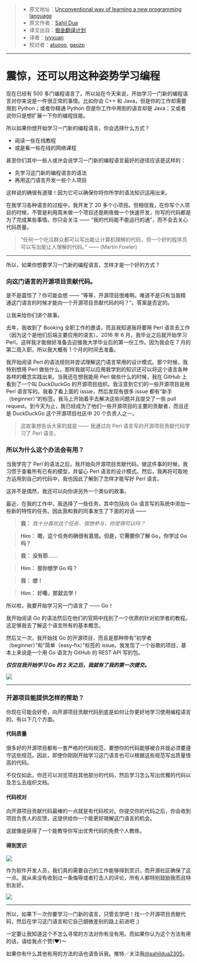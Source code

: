 > * 原文地址：[Unconventional way of learning a new programming language](https://hackernoon.com/unconventional-way-of-learning-a-new-programming-language-e4d1f600342c#.alz60t9jd)
> * 原文作者：[Sahil Dua](https://hackernoon.com/@sahildua2305)
> * 译文出自：[掘金翻译计划](https://github.com/xitu/gold-miner)
> * 译者：[ivyxuan](https://github.com/iloveivyxuan)
> * 校对者：[atuooo](https://github.com/atuooo), [gaozp](http://gaozhipeng.me)

---

# 震惊，还可以用这种姿势学习编程

现在已经有 500 多门编程语言了。所以站在今天来说，开始学习一门新的编程语言对你来说是一件很正常的事情。比如你会 C++ 和 Java，但是你的工作却需要用到 Python；或者你精通 Python 但是你工作中用到的语言却是 Java；又或者说你只是想扩展一下你的编程技能。

所以如果你想开始学习一门新的编程语言，你会选择什么方式？

- 阅读一些在线教程
- 或是看一些在线的网络课程

甚至你们其中一些人或许会说学习一门新的编程语言最好的途径应该是这样的：

- 先学习这门新的编程语言的语法
- 再用这门语言开发一些个人项目

这样说的确很有道理！因为它可以确保你将你所学的语法知识运用出来。

在我学习各种语言的过程中，我开发了 20 多个小项目。但相信我，在你写个人项目的时候，不管是利用周末做一个项目还是刷夜做一个快速开发，你写的代码都是为了完成某些事情。你只会关注 —— “我的代码能不能运行的通”，而不会去关心代码质量。

> “任何一个吃瓜群众都可以写出能让计算机理解的代码，但一个好的程序员可以写出能让人理解的代码。” —— (Martin Fowler)

---

所以，如果你想要学习一门新的编程语言，怎样才是一个好的方式？

### 向这门语言的开源项目贡献代码。

是不是震惊了？你可能会想 —— “等等，开源项目很难啊。难道不是只有当我精通这门语言的时候才能向一个开源项目贡献代码的吗？”。答案是否定的。

让我来给你们讲个故事。

去年，我收到了 Booking 全职工作的邀请，而且我知道我将要用 Perl 语言去工作（因为这个是他们后端主要应用的语言）。2016 年 6 月，我毕业之后就开始学习 Perl，这样我才能做好准备去迎接我大学毕业后的第一份工作。因为我会在 7 月的第二周入职，所以我大概有 1 个月的时间去准备。

我开始阅读 Perl 的语法规则并尝试理解这门语言常用的设计模式。那个时候，我特别想用 Perl 做些什么，那样我就可以应用我学到的知识还可以将这个语言各种各样的概念实践出来。当我还在想我能用 Perl 做些什么的时候，我在 GitHub 上看到了一个叫 DuckDuckGo 的开源项目组织。我注意到它们的一些开源项目是用 Perl 语言写的。我看了看上面的 issue，然后发现有很多 issue 都有“新手（beginner）”的标签。我马上开始着手去解决这些问题并且提交了一些 pull request。到今天为止，我已经成为了他们一些开源项目的主要的贡献者，而且还是 DuckDuckGo 这个开源项目社区中 20 个负责人之一。

> 这故事想告诉大家的就是 —— 我通过向 Perl 语言写的开源项目贡献代码学习了 Perl 语言。

### 所以为什么这个办法会有用？

当我学完了 Perl 的语法之后，我开始向开源项目贡献代码。做这件事的时候，我习惯于查看所有已有的模型，并留心 Perl 语言的设计模式。然后，我再将可取地方运用到自己的代码中，我也因此了解到了怎样才能写好 Perl 语言。

这并不是偶然，我还可以向你讲另外一个类似的故事。

最近，在我的工作中，我选择了一些任务，其中包括向 Go 语言写的系统中添加一些新的特性的任务。因此我和我的同事发生了下面的对话 ——

> **我：** *我十分喜欢这个任务，很想参与，你觉得可以吗？*

> **Him：** **嗯，这个任务的确很有意思。但是，它需要你了解 Go，你学过 Go 吗？**

> **我：** **没有耶……**

> **Him：** **那你想学 Go 吗？**

> **我：** **想！**

> **Him：** **好嘞，那就去学！**

所以啦，我要开始学习另一门语言了 —— Go！

我开始阅读 Go 的语法然后在他们的官网中找到了一个优质的针对初学者的教程。这足够我去了解这个语言所有的基本概念。

然后又一次，我开始找 Go 的开源项目，而且是那种带有“初学者（beginner）”和“简单（easy-fix）”标签的 issue。我发现了一个谷歌的项目，基本上来说是一个用 Go 语言为 GitHub 的 REST API 写的包。

***仅仅在我开始学习 Go 的 2 天之后，我就有了我的第一次提交。***

![](https://cdn-images-1.medium.com/max/800/1*TsCbnT-eiymTGR5WDQccrA.png)

---

### 开源项目能提供怎样的帮助？

你现在可能会好奇，向开源项目贡献代码到底是如何让你更好地学习使用编程语言的。有以下几个方面。

#### **代码质量**

很多好的开源项目都有一套严格的代码规范，要想你的代码能够被合并就必须要遵守这些规范。因此，即使你刚刚开始学习这门语言也可以根据这些规范写出质量很高的代码。

不仅仅如此，你还可以浏览项目其他部分的代码，然后学习怎么写出优雅的代码以及怎么去组织文档。

#### 代码校对

向开源项目贡献代码最棒的一点就是有代码校对。你提交你的代码之后，你会收到项目负责人的反馈，这提供给你一个能更好理解这门语言的机会。

这就像是获得了一个能教导你写出优秀代码的免费个人教练。

#### 得到赏识

![](https://cdn-images-1.medium.com/max/800/1*3qrExiprhpgmLRSfqzW6Yw.png)

作为软件开发人员，我们真的需要自己的工作能够得到赏识，而开源社区确保了这一点。我从来没有收到过一条侮辱或者打击人的评论，所有人都特别鼓励我而且特别友好。

![](https://cdn-images-1.medium.com/max/800/1*utyQ9CozIVz8xcIVHI6-Ew.png)

---

所以，如果下一次你要学习一门新的语言，只管去学吧！找一个开源项目贡献代码，然后在学习这门语言和它自己细微差别的路上前进吧 ;)

一定要让我知道这个不怎么寻常的方法对你有没有用。而如果你认为这个方法有用的话，请给我点个赞(❤)～

如果你有什么其他有用的方法的话也请告诉我。推特／关注我[@sahildua2305](https://twitter.com/sahildua2305)。